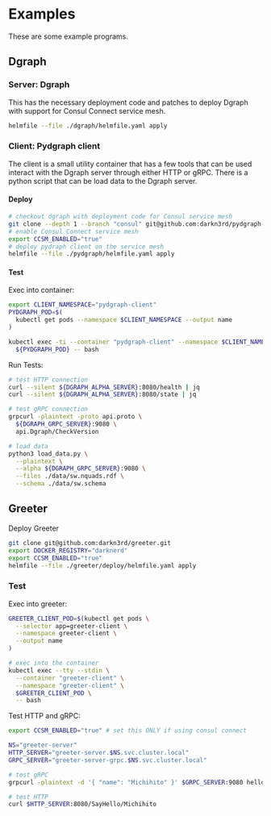 # Examples

These are some example programs.

## Dgraph

### Server: Dgraph

This has the necessary deployment code and patches to deploy Dgraph with support for Consul Connect service mesh.

```bash
helmfile --file ./dgraph/helmfile.yaml apply
```

### Client: Pydgraph client

The client is a small utility container that has a few tools that can be used interact with the Dgraph server through either HTTP or gRPC.  There is a python script that can be load data to the Dgraph server.

#### Deploy

```bash
# checkout dgraph with deployment code for Consul service mesh
git clone --depth 1 --branch "consul" git@github.com:darkn3rd/pydgraph-client.git
# enable Consul Connect service mesh
export CCSM_ENABLED="true"
# deploy pydraph client on the service mesh
helmfile --file ./pydgraph/helmfile.yaml apply
```

#### Test

Exec into container:

```bash
export CLIENT_NAMESPACE="pydgraph-client"
PYDGRAPH_POD=$(
  kubectl get pods --namespace $CLIENT_NAMESPACE --output name
)

kubectl exec -ti --container "pydgraph-client" --namespace $CLIENT_NAMESPACE \
  ${PYDGRAPH_POD} -- bash
```

Run Tests:

```bash
# test HTTP connection
curl --silent ${DGRAPH_ALPHA_SERVER}:8080/health | jq
curl --silent ${DGRAPH_ALPHA_SERVER}:8080/state | jq

# test gRPC connection
grpcurl -plaintext -proto api.proto \
  ${DGRAPH_GRPC_SERVER}:9080 \
  api.Dgraph/CheckVersion

# load data
python3 load_data.py \
  --plaintext \
  --alpha ${DGRAPH_GRPC_SERVER}:9080 \
  --files ./data/sw.nquads.rdf \
  --schema ./data/sw.schema
```

## Greeter

Deploy Greeter

```bash
git clone git@github.com:darkn3rd/greeter.git
export DOCKER_REGISTRY="darknerd"
export CCSM_ENABLED="true"
helmfile --file ./greeter/deploy/helmfile.yaml apply
```

### Test

Exec into greeter:

```bash
GREETER_CLIENT_POD=$(kubectl get pods \
  --selector app=greeter-client \
  --namespace greeter-client \
  --output name
)

# exec into the container
kubectl exec --tty --stdin \
  --container "greeter-client" \
  --namespace "greeter-client" \
  $GREETER_CLIENT_POD \
  -- bash
```

Test HTTP and gRPC:

```bash
export CCSM_ENABLED="true" # set this ONLY if using consul connect

NS="greeter-server"
HTTP_SERVER="greeter-server.$NS.svc.cluster.local"
GRPC_SERVER="greeter-server-grpc.$NS.svc.cluster.local"

# test gRPC
grpcurl -plaintext -d '{ "name": "Michihito" }' $GRPC_SERVER:9080 helloworld.Greeter/SayHello

# test HTTP
curl $HTTP_SERVER:8080/SayHello/Michihito
```
